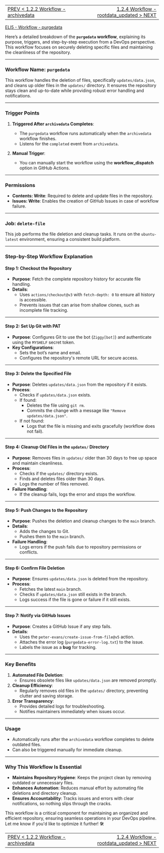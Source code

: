 <TABLE width="100%"><TR><TD align="left"><a href="‐-1.2.2-Workflow-‐-archivedata.md">PREV < 1.2.2 Workflow - archivedata</a></TD><TD align="right"><a href="‐-1.2.4-Workflow-‐-rootdata_updated.md">1.2.4 Workflow - rootdata_updated > NEXT</a></TD></TR></TABLE>

[ELI5 - Workflow - purgedata](‐-1.2.3.1-Workflow-‐-purgedata-‐-eli5.md)

Here’s a detailed breakdown of the **`purgedata` workflow**, explaining its purpose, triggers, and step-by-step execution from a DevOps perspective. This workflow focuses on securely deleting specific files and maintaining the cleanliness of the repository.

---

### **Workflow Name: `purgedata`**

This workflow handles the deletion of files, specifically `updates/data.json`, and cleans up older files in the `updates/` directory. It ensures the repository stays clean and up-to-date while providing robust error handling and notifications.

---

### **Trigger Points**
1. **Triggered After `archivedata` Completes**:
   - The `purgedata` workflow runs automatically when the `archivedata` workflow finishes.
   - Listens for the `completed` event from `archivedata`.

2. **Manual Trigger**:
   - You can manually start the workflow using the **workflow_dispatch** option in GitHub Actions.

---

### **Permissions**
- **Contents: Write**: Required to delete and update files in the repository.
- **Issues: Write**: Enables the creation of GitHub Issues in case of workflow failure.

---

### **Job: `delete-file`**
This job performs the file deletion and cleanup tasks. It runs on the `ubuntu-latest` environment, ensuring a consistent build platform.

---

### **Step-by-Step Workflow Explanation**

#### **Step 1: Checkout the Repository**
- **Purpose**: Fetch the complete repository history for accurate file handling.
- **Details**:
  - Uses `actions/checkout@v3` with `fetch-depth: 0` to ensure all history is accessible.
  - Prevents issues that can arise from shallow clones, such as incomplete file tracking.

---

#### **Step 2: Set Up Git with PAT**
- **Purpose**: Configures Git to use the bot (`Ziggy[bot]`) and authenticate using the `MYSHELF` secret token.
- **Key Configurations**:
  - Sets the bot’s name and email.
  - Configures the repository's remote URL for secure access.

---

#### **Step 3: Delete the Specified File**
- **Purpose**: Deletes `updates/data.json` from the repository if it exists.
- **Process**:
  - Checks if `updates/data.json` exists.
  - If found:
    - Deletes the file using `git rm`.
    - Commits the change with a message like `"Remove updates/data.json"`.
  - If not found:
    - Logs that the file is missing and exits gracefully (workflow does not fail).

---

#### **Step 4: Cleanup Old Files in the `updates/` Directory**
- **Purpose**: Removes files in `updates/` older than 30 days to free up space and maintain cleanliness.
- **Process**:
  - Checks if the `updates/` directory exists.
  - Finds and deletes files older than 30 days.
  - Logs the number of files removed.
- **Failure Handling**:
  - If the cleanup fails, logs the error and stops the workflow.

---

#### **Step 5: Push Changes to the Repository**
- **Purpose**: Pushes the deletion and cleanup changes to the `main` branch.
- **Details**:
  - Adds the changes to Git.
  - Pushes them to the `main` branch.
- **Failure Handling**:
  - Logs errors if the push fails due to repository permissions or conflicts.

---

#### **Step 6: Confirm File Deletion**
- **Purpose**: Ensures `updates/data.json` is deleted from the repository.
- **Process**:
  - Fetches the latest `main` branch.
  - Checks if `updates/data.json` still exists in the branch.
  - Logs success if the file is gone or failure if it still exists.

---

#### **Step 7: Notify via GitHub Issues**
- **Purpose**: Creates a GitHub Issue if any step fails.
- **Details**:
  - Uses the `peter-evans/create-issue-from-file@v5` action.
  - Attaches the error log (`purgedata-error-log.txt`) to the issue.
  - Labels the issue as a **bug** for tracking.

---

### **Key Benefits**
1. **Automated File Deletion**:
   - Ensures obsolete files like `updates/data.json` are removed promptly.
2. **Cleanup Efficiency**:
   - Regularly removes old files in the `updates/` directory, preventing clutter and saving storage.
3. **Error Transparency**:
   - Provides detailed logs for troubleshooting.
   - Notifies maintainers immediately when issues occur.

---

### **Usage**
- Automatically runs after the `archivedata` workflow completes to delete outdated files.
- Can also be triggered manually for immediate cleanup.

---

### **Why This Workflow Is Essential**
- **Maintains Repository Hygiene**: Keeps the project clean by removing outdated or unnecessary files.
- **Enhances Automation**: Reduces manual effort by automating file deletions and directory cleanup.
- **Ensures Accountability**: Tracks issues and errors with clear notifications, so nothing slips through the cracks.

This workflow is a critical component for maintaining an organized and efficient repository, ensuring seamless operations in your DevOps pipeline. Let me know if you'd like to optimize it further! 🛠️

<TABLE width="100%"><TR><TD align="left"><a href="‐-1.2.2-Workflow-‐-archivedata.md">PREV < 1.2.2 Workflow - archivedata</a></TD><TD align="right"><a href="‐-1.2.4-Workflow-‐-rootdata_updated.md">1.2.4 Workflow - rootdata_updated > NEXT</a></TD></TR></TABLE>